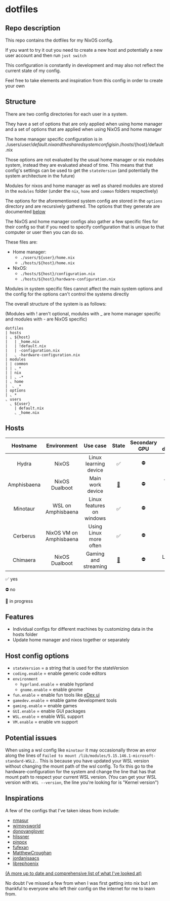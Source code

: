 # dotfiles

## Repo description

This repo contains the dotfiles for my NixOS config.

If you want to try it out you need to create a new host and potentially a new user account and then run `just switch`

This configuration is constantly in development and may also not reflect the current state of my config.

Feel free to take elements and inspiration from this config in order to create your own

## Structure

There are two config directories for each user in a system.

They have a set of options that are only applied when using home manager and a set of options that are applied when using NixOS and home manager

The home manager specific configuration is in ./users/${user}/default.nix and the shared system config is in ./hosts/${host}/default.nix

Those options are not evaluated by the usual home manager or nix modules system,
instead they are evaluated ahead of time.
This means that that config's settings can be used to get the `stateVersion`
(and potentially the system architecture in the future)

Modules for nixos and home manager as well as shared modules are stored in the `modules` folder (under the `nix`, `home` and `common` folders respectively)

The options for the aforementioned system config are stored in the `options` directory and are recursively gathered.
The options that they generate are documented [below](#host-config-options)

The NixOS and home manager configs also gather a few specific files for their config so that
if you need to specify configuration that is unique to that computer or user then
you can do so.

These files are:

- Home manager:
  - `./users/${user}/home.nix`
  - `./hosts/${host}/home.nix`
- NixOS:
  - `./hosts/${host}/configuration.nix`
  - `./hosts/${host}/hardware-configuration.nix`

Modules in system specific files cannot affect the main system options and the config for the options can't control the systems directly

The overall structure of the system is as follows:

(Modules with ! aren't optional, modules with \_ are home manager specific and modules with - are NixOS specific)

```
dotfiles
| hosts
| ⌞ ${host}
|   | _home.nix
|   | !default.nix
|   | -configuration.nix
|   ⌞ -hardware-configuration.nix
| modules
| | common
| | ⌞ *
| | nix
| | ⌞ -*
| ⌞ home
|  ⌞ _*
| options
| ⌞ *
⌞ users
  ⌞ ${user}
    | default.nix
    ⌞ _home.nix
```

## Hosts

|  Hostname   |       Environment       |         Use case          |         State          | Secondary GPU | Device description  |
| :---------: | :---------------------: | :-----------------------: | :--------------------: | :-----------: | :-----------------: |
|    Hydra    |          NixOS          |   Linux learning device   |           ✅           |      ⛔       |  Old silver laptop  |
| Amphisbaena |     NixOS Dualboot      |     Main work device      | [🚧](## "in progress") |      ⛔       |  Thin black laptop  |
|  Minotaur   |   WSL on Amphisbaena    | Linux features on windows |           ✅           |      ⛔       |          ^          |
|  Cerberus   | NixOS VM on Amphisbaena |  Using Linux more often   |           ✅           |      ⛔       |          ^          |
|  Chimaera   |     NixOS Dualboot      |   Gaming and streaming    | [🚧](## "in progress") |      ⛔       | Large white desktop |

✅ yes

⛔ no

🚧 in progress

## Features

- Individual configs for different machines by customizing data in the hosts folder
- Update home manager and nixos together or separately

## Host config options

- `stateVersion` = a string that is used for the stateVersion
- `coding.enable` = enable generic code editors
- `environment`
  - `hyprland.enable` = enable hyprland
  - `gnome.enable` = enable gnome
- `fun.enable` = enable fun tools like [eDex ui](https://github.com/GitSquared/edex-ui/tree/v2.2.8)
- `gamedev.enable` = enable game development tools
- `gaming.enable` = enable games
- `GUI.enable` = enable GUI packages
- `WSL.enable` = enable WSL support
- `VM.enable` = enable vm support

## Potential issues

When using a wsl config like `minotaur` it may occasionally throw an error along the lines of
`Failed to mount /lib/modules/5.15.146.1-microsoft-standard-WSL2.`.
This is because you have updated your WSL version without changing the mount path of the wsl config.
To fix this go to the hardware-configuration for the system and change the line that has that mount path to respect your current WSL version.
(You can get your WSL version with `WSL --version`, the line you're looking for is "Kernel version")

## Inspirations

A few of the configs that I've taken ideas from include:

- [nmasur](https://github.com/nmasur/dotfiles)
- [wimpysworld](https://github.com/wimpysworld/nix-config)
- [donovanglover](https://github.com/donovanglover/nix-config)
- [hlissner](https://github.com/hlissner/dotfiles)
- [pinpox](https://github.com/pinpox/nixos)
- [fufexan](https://github.com/fufexan/dotfiles)
- [MatthewCroughan](https://github.com/MatthewCroughan/nixcfg)
- [jordanisaacs](https://github.com/jordanisaacs/dotfiles)
- [librephoenix](https://librephoenix.com/tags/nixos.html)

[(A more up to date and comprehensive list of what I've looked at)](https://github.com/stars/S1rDev10us/lists/nixos)

No doubt I've missed a few from when I was first getting into nix but I am thankful to everyone who left their config on the internet for me to learn from.

<!-- -- >
Reference for self:
- [Interesting mixin style config](https://github.com/MatthewCroughan/nixcfg)
- [Separation of home manager and NixOS config](https://github.com/wimpysworld/nix-config)
- [Method of loading all files easily](https://github.com/donovanglover/nix-config/blob/master/flake.nix)
- [helpful guide for separating home manager and NixOS](https://jdisaacs.com/blog/nixos-config/)
<!-- -->
